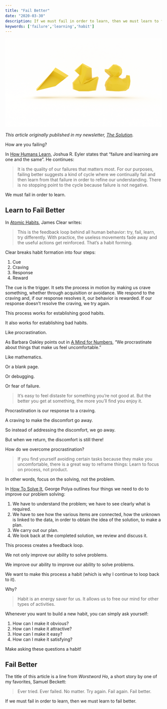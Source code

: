 ```yaml
---
title: "Fail Better"
date: "2020-03-30"
description: If we must fail in order to learn, then we must learn to fail better.
keywords: ['failure','learning','habit']
---
```



![](./jarednielsen-solution-fail-better.png)

_This article originally published in my newsletter, [The Solution](https://mailchi.mp/612196250c49/the-solution-are-you-failing-better)._

How are you failing? 

In [How Humans Learn](https://amzn.to/3cmDuvR), Joshua R. Eyler states that “failure and learning are one and the same”. He continues: 

> It is the quality of our failures that matters most. For our purposes, failing better suggests a kind of cycle where we continually fail and then learn from that failure in order to refine our understanding. There is no stopping point to the cycle because failure is not negative.

We must fail in order to learn. 


## Learn to Fail Better

In [Atomic Habits](https://amzn.to/2NZz8jx), James Clear writes: 

> This is the feedback loop behind all human behavior: try, fail, learn, try differently. With practice, the useless movements fade away and the useful actions get reinforced. That’s a habit forming.

Clear breaks habit formation into four steps:

1. Cue
2. Craving
3. Response
4. Reward

The cue is the trigger. It sets the process in motion by making us crave something, whether through acquisition or avoidance. We respond to the craving and, if our response resolves it, our behavior is rewarded. If our response doesn’t resolve the craving, we try again. 

This process works for establishing good habits.

It also works for establishing bad habits.

Like procrastination. 

As Barbara Oakley points out in [A Mind for Numbers](https://amzn.to/2UWpClG), “We procrastinate about things that make us feel uncomfortable.”

Like mathematics.

Or a blank page. 

Or debugging.

Or fear of failure. 

> It’s easy to feel distaste for something you’re not good at. But the better you get at something, the more you’ll find you enjoy it.

Procrastination is our response to a craving. 

A craving to make the discomfort go away. 

So instead of addressing the discomfort, we go away.

But when we return, the discomfort is still there! 

How do we overcome procrastination?

> If you find yourself avoiding certain tasks because they make you uncomfortable, there is a great way to reframe things: Learn to focus on process, not product.

In other words, focus on the solving, not the problem.

In [How To Solve It](https://amzn.to/33Mp30d), George Polya outlines four things we need to do to improve our problem solving:

1. We have to understand the problem; we have to see clearly what is required.
2. We have to see how the various items are connected, how the unknown is linked to the data, in order to obtain the idea of the solution, to make a plan.
3. We carry out our plan.
4. We look back at the completed solution, we review and discuss it.

This process creates a feedback loop.

We not only improve our ability to solve problems. 

We improve our ability to improve our ability to solve problems. 

We want to make this process a habit (which is why I continue to loop back to it). 

Why? 

> Habit is an energy saver for us. It allows us to free our mind for other types of activities.

Whenever you want to build a new habit, you can simply ask yourself:

1. How can I make it obvious?
2. How can I make it attractive? 
3. How can I make it easy? 
4. How can I make it satisfying? 

Make asking these questions a habit!


## Fail Better

The title of this article is a line from _Worstword Ho_, a short story by one of my favorites, Samuel Beckett: 

> Ever tried. Ever failed. No matter. Try again. Fail again. Fail better.

If we must fail in order to learn, then we must learn to fail better.